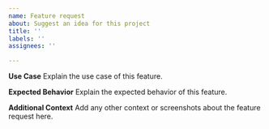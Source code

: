 ```yaml
---
name: Feature request
about: Suggest an idea for this project
title: ''
labels: ''
assignees: ''

---
```


**Use Case**
Explain the use case of this feature.

**Expected Behavior**
Explain the expected behavior of this feature.

**Additional Context**
Add any other context or screenshots about the feature request here.
